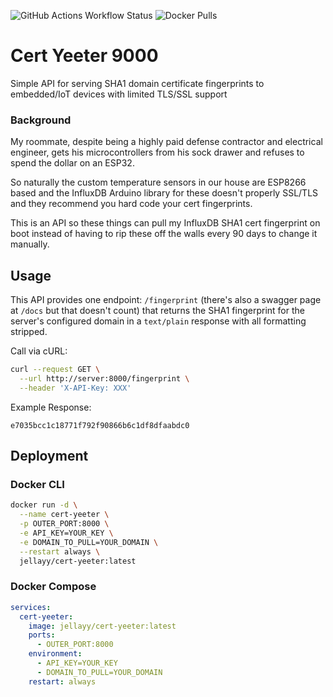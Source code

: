 ![GitHub Actions Workflow Status](https://img.shields.io/github/actions/workflow/status/jellayy/cert-yeeter/dockerhub.yml)
![Docker Pulls](https://img.shields.io/docker/pulls/jellayy/cert-yeeter)

# Cert Yeeter 9000

Simple API for serving SHA1 domain certificate fingerprints to embedded/IoT devices with limited TLS/SSL support

### Background

My roommate, despite being a highly paid defense contractor and electrical engineer, gets his microcontrollers from his sock drawer and refuses to spend the dollar on an ESP32.

So naturally the custom temperature sensors in our house are ESP8266 based and the InfluxDB Arduino library for these doesn't properly SSL/TLS and they recommend you hard code your cert fingerprints.

This is an API so these things can pull my InfluxDB SHA1 cert fingerprint on boot instead of having to rip these off the walls every 90 days to change it manually.

## Usage

This API provides one endpoint: `/fingerprint` (there's also a swagger page at `/docs` but that doesn't count) that returns the SHA1 fingerprint for the server's configured domain in a `text/plain` response with all formatting stripped.

Call via cURL:
```bash
curl --request GET \
  --url http://server:8000/fingerprint \
  --header 'X-API-Key: XXX'
```

Example Response:
```
e7035bcc1c18771f792f90866b6c1df8dfaabdc0
```

## Deployment

### Docker CLI

```bash
docker run -d \
  --name cert-yeeter \
  -p OUTER_PORT:8000 \
  -e API_KEY=YOUR_KEY \
  -e DOMAIN_TO_PULL=YOUR_DOMAIN \
  --restart always \
  jellayy/cert-yeeter:latest
```

### Docker Compose

```yaml
services:
  cert-yeeter:
    image: jellayy/cert-yeeter:latest
    ports:
      - OUTER_PORT:8000
    environment:
      - API_KEY=YOUR_KEY
      - DOMAIN_TO_PULL=YOUR_DOMAIN
    restart: always
```